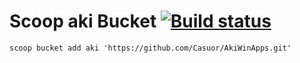 # Scoop aki Bucket [![Build status](https://ci.appveyor.com/api/projects/status/dmee5we767nacwyw/branch/master?svg=true)](https://ci.appveyor.com/project/Casuor/akiwinapps/branch/master)

`scoop bucket add aki 'https://github.com/Casuor/AkiWinApps.git'`
